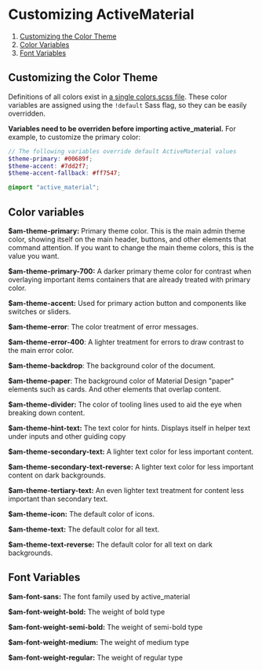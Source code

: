# Customizing ActiveMaterial

1. [Customizing the Color Theme](#customizing-the-color-theme)
2. [Color Variables](#color-variables)
3. [Font Variables](#font-variables)

## Customizing the Color Theme

Definitions of all colors exist in
[a single colors.scss file](`../app/assets/stylesheets/active_material/values/colors.scss`). These
color variables are assigned using the `!default` Sass flag, so they
can be easily overridden.

**Variables need to be overriden before importing active_material.** For example, to customize the primary
color:

```scss
// The following variables override default ActiveMaterial values
$theme-primary: #00689f;
$theme-accent: #7dd2f7;
$theme-accent-fallback: #ff7547;

@import "active_material";
```

## Color variables

**$am-theme-primary:**  Primary theme color. This is the main admin theme color, showing itself on the main header, buttons, and other elements that command attention. If you want to change the main theme colors, this is the value you want.

**$am-theme-primary-700:** A darker primary theme color for contrast when overlaying important items containers that are already treated with primary color.

**$am-theme-accent:** Used for primary action button and components like switches or sliders.

**$am-theme-error**: The color treatment of error messages.

**$am-theme-error-400**: A lighter treatment for errors to draw contrast to the main error color.

**$am-theme-backdrop**: The background color of the document.

**$am-theme-paper**: The background color of Material Design "paper" elements such as cards. And other elements that overlap content.

**$am-theme-divider:** The color of tooling lines used to aid the eye when breaking down content.


**$am-theme-hint-text:** The text color for hints. Displays itself in helper text under inputs and other guiding copy

**$am-theme-secondary-text:**  A lighter text color for less important content.

**$am-theme-secondary-text-reverse:** A lighter text color for less important content on dark backgrounds.

**$am-theme-tertiary-text:** An even lighter text treatment for content less important than secondary text.

**$am-theme-icon:** The default color of icons.

**$am-theme-text:** The default color for all text.

**$am-theme-text-reverse:** The default color for all text on dark backgrounds.

## Font Variables

**$am-font-sans:** The font family used by active_material

**$am-font-weight-bold:** The weight of bold type

**$am-font-weight-semi-bold:** The weight of semi-bold type

**$am-font-weight-medium:** The weight of medium type

**$am-font-weight-regular:** The weight of regular type
